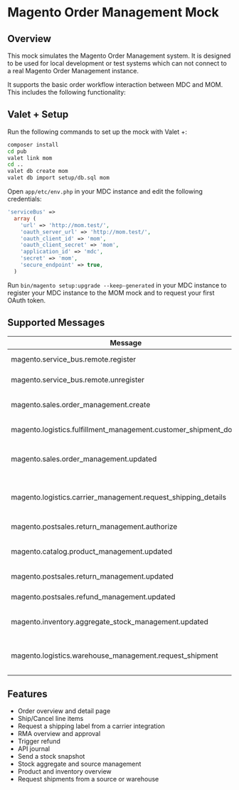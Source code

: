# Magento Order Management Mock

## Overview
This mock simulates the Magento Order Management system. It is designed to be used for 
local development or test systems which can not connect to a real Magento Order Management
instance.

It supports the basic order workflow interaction between MDC and MOM. This includes the
following functionality:



## Valet + Setup
Run the following commands to set up the mock with Valet +:

```bash
composer install
cd pub
valet link mom
cd ..
valet db create mom
valet db import setup/db.sql mom
```

Open `app/etc/env.php` in your MDC instance and edit the following
credentials:

```php
'serviceBus' => 
  array (
    'url' => 'http://mom.test/',
    'oauth_server_url' => 'http://mom.test/',
    'oauth_client_id' => 'mom',
    'oauth_client_secret' => 'mom',
    'application_id' => 'mdc',
    'secret' => 'mom',
    'secure_endpoint' => true,
  )
```

Run `bin/magento setup:upgrade --keep-generated` in your MDC instance
to register your MDC instance to the MOM mock and to request your first
OAuth token.

## Supported Messages 
| Message | Endpoint | Description |
|----|----|----|
| magento.service_bus.remote.register | oms | Register integration |
| magento.service_bus.remote.unregister | oms | Unregister integration |
| magento.sales.order_management.create | oms | Create an order in MOM |
| magento.logistics.fulfillment_management.customer_shipment_done | mdc | Complete Shipment |
| magento.sales.order_management.updated | mdc | Update Order Status in MDC |
| magento.logistics.carrier_management.request_shipping_details | mdc | Request Shipping label from MDC |
| magento.postsales.return_management.authorize | oms | Request a RMA |
| magento.catalog.product_management.updated | oms | Export Product to MOM |
| magento.postsales.return_management.updated | mdc | Update RMA status |
| magento.postsales.refund_management.updated | mdc | Creates a creditmemo |
| magento.inventory.aggregate_stock_management.updated | mdc | Stock update from MOM |
| magento.logistics.warehouse_management.request_shipment| mdc | Request shipment from warehouse |

## Features
- Order overview and detail page
- Ship/Cancel line items
- Request a shipping label from a carrier integration
- RMA overview and approval
- Trigger refund
- API journal
- Send a stock snapshot
- Stock aggregate and source management
- Product and inventory overview
- Request shipments from a source or warehouse